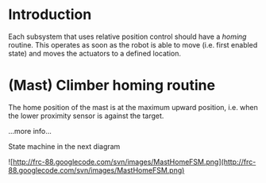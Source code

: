# Introduction #

Each subsystem that uses relative position control should have a _homing_ routine. This operates as soon as the robot is able to move (i.e. first enabled state) and moves the actuators to a defined location.

# (Mast) Climber homing routine #

The home position of the mast is at the maximum upward position, i.e. when the lower proximity sensor is against the target.

...more info...

State machine in the next diagram

![http://frc-88.googlecode.com/svn/images/MastHomeFSM.png](http://frc-88.googlecode.com/svn/images/MastHomeFSM.png)